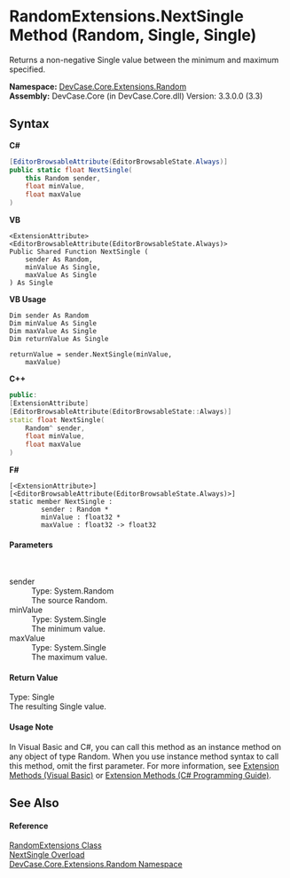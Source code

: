# RandomExtensions.NextSingle Method (Random, Single, Single)
 

Returns a non-negative Single value between the minimum and maximum specified.

**Namespace:**&nbsp;<a href="N_DevCase_Core_Extensions_Random">DevCase.Core.Extensions.Random</a><br />**Assembly:**&nbsp;DevCase.Core (in DevCase.Core.dll) Version: 3.3.0.0 (3.3)

## Syntax

**C#**<br />
``` C#
[EditorBrowsableAttribute(EditorBrowsableState.Always)]
public static float NextSingle(
	this Random sender,
	float minValue,
	float maxValue
)
```

**VB**<br />
``` VB
<ExtensionAttribute>
<EditorBrowsableAttribute(EditorBrowsableState.Always)>
Public Shared Function NextSingle ( 
	sender As Random,
	minValue As Single,
	maxValue As Single
) As Single
```

**VB Usage**<br />
``` VB Usage
Dim sender As Random
Dim minValue As Single
Dim maxValue As Single
Dim returnValue As Single

returnValue = sender.NextSingle(minValue, 
	maxValue)
```

**C++**<br />
``` C++
public:
[ExtensionAttribute]
[EditorBrowsableAttribute(EditorBrowsableState::Always)]
static float NextSingle(
	Random^ sender, 
	float minValue, 
	float maxValue
)
```

**F#**<br />
``` F#
[<ExtensionAttribute>]
[<EditorBrowsableAttribute(EditorBrowsableState.Always)>]
static member NextSingle : 
        sender : Random * 
        minValue : float32 * 
        maxValue : float32 -> float32 

```


#### Parameters
&nbsp;<dl><dt>sender</dt><dd>Type: System.Random<br />The source Random.</dd><dt>minValue</dt><dd>Type: System.Single<br />The minimum value.</dd><dt>maxValue</dt><dd>Type: System.Single<br />The maximum value.</dd></dl>

#### Return Value
Type: Single<br />The resulting Single value.

#### Usage Note
In Visual Basic and C#, you can call this method as an instance method on any object of type Random. When you use instance method syntax to call this method, omit the first parameter. For more information, see <a href="https://docs.microsoft.com/dotnet/visual-basic/programming-guide/language-features/procedures/extension-methods">Extension Methods (Visual Basic)</a> or <a href="https://docs.microsoft.com/dotnet/csharp/programming-guide/classes-and-structs/extension-methods">Extension Methods (C# Programming Guide)</a>.

## See Also


#### Reference
<a href="T_DevCase_Core_Extensions_Random_RandomExtensions">RandomExtensions Class</a><br /><a href="Overload_DevCase_Core_Extensions_Random_RandomExtensions_NextSingle">NextSingle Overload</a><br /><a href="N_DevCase_Core_Extensions_Random">DevCase.Core.Extensions.Random Namespace</a><br />